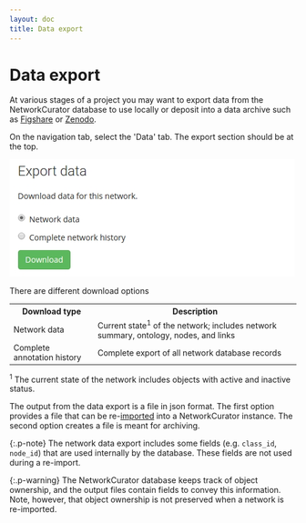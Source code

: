 ```yaml
---
layout: doc
title: Data export
---
```


# Data export

At various stages of a project you may want to export data from the NetworkCurator database to use locally or deposit into a data archive such as [Figshare](https://figshare.com/) or [Zenodo](https://zenodo.org/). 

On the navigation tab, select the 'Data' tab. The export section should be at the top. 

![Data export](img/export.jpg)

There are different download options

<table class="table">
<tr><th>Download type</th><th>Description</th></tr>
<tr><td>Network data</td><td>Current state<sup>1</sup> of the network; includes network summary, ontology, nodes, and links</td></tr>
<tr><td>Complete annotation history</td><td>Complete export of all network database records</td></tr>
</table>

 <sup>1</sup> The current state of the network includes objects with active and inactive status.


The output from the data export is a file in json format. The first option provides a file that can be re-[imported](dataimport.html) into a NetworkCurator instance. The second option creates a file is meant for archiving.

{:.p-note}
The network data export includes some fields (e.g. `class_id`, `node_id`) that are used internally by the database. These fields are not used during a re-import. 

{:.p-warning}
The NetworkCurator database keeps track of object ownership, and the output files contain fields to convey this information. Note, however, that object ownership is not preserved when a network is re-imported.
